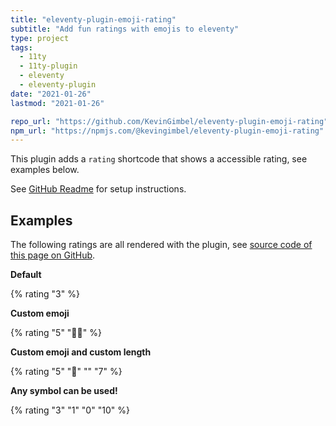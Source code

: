 ```yaml
---
title: "eleventy-plugin-emoji-rating"
subtitle: "Add fun ratings with emojis to eleventy"
type: project
tags:
  - 11ty
  - 11ty-plugin
  - eleventy
  - eleventy-plugin
date: "2021-01-26"
lastmod: "2021-01-26"

repo_url: "https://github.com/KevinGimbel/eleventy-plugin-emoji-rating"
npm_url: "https://npmjs.com/@kevingimbel/eleventy-plugin-emoji-rating"
---
```


This plugin adds a `rating` shortcode that shows a accessible rating, see examples below.

See [GitHub Readme](https://github.com/KevinGimbel/eleventy-plugin-emoji-rating) for setup instructions.

## Examples

The following ratings are all rendered with the plugin, see [source code of this page on GitHub](https://github.com/KevinGimbel/kevingimbel.de/tree/main/src/_projects/2021/eleventy-plugin-emoji-rating.md).

**Default**

{% rating "3" %}

**Custom emoji**

{% rating "5" "🤦‍♀️" %}

**Custom emoji and custom length**

{% rating "5" "🎥" "" "7" %}

**Any symbol can be used!**

{% rating "3" "1" "0" "10" %}